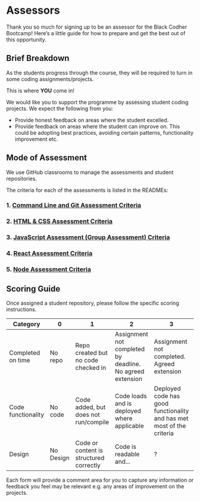 # Assessors

Thank you so much for signing up to be an assessor for the Black Codher Bootcamp! Here’s a little guide for how to prepare and get the best out of this opportunity.

## Brief Breakdown

As the students progress through the course, they will be required to turn in some coding assignments/projects.

This is where **YOU** come in!

We would like you to support the programme by assessing student coding projects. We expect the following from you:

- Provide honest feedback on areas where the student excelled.
- Provide feedback on areas where the student can improve on. This could be adopting best practices, avoiding certain patterns, functionality improvement etc.

## Mode of Assessment

We use GitHub classrooms to manage the assessments and student repositories. 

The criteria for each of the assessments is listed in the READMEs:

### 1. [Command Line and Git Assessment Criteria](https://github.com/blackcodherbootcamp-assessments/unit01-assessment-git)
### 2. [HTML & CSS Assessment Criteria](https://github.com/blackcodherbootcamp-assessments/unit02-assessment-html-css)
### 3. [JavaScript Assessment (Group Assessment) Criteria](https://github.com/blackcodherbootcamp-assessments/unit03-assessment-javascript)
### 4. [React Assessment Criteria](https://github.com/blackcodherbootcamp-assessments/unit04-assessment-react)
### 5. [Node Assessment Criteria](https://github.com/blackcodherbootcamp-assessments/unit05-assessment-node)

## Scoring Guide

Once assigned a student repository, please follow the specific scoring instructions. 

| Category  | 0 | 1 | 2 | 3 | 4 | 5 |
| --        |-- |-- |-- |--|--|--|
| Completed on time | No repo  | Repo created but no code checked in | Assignment not completed by deadline. No agreed extension | Assignment not completed. Agreed extension | Assignment completed. Agreed extension | Assignment completed before deadline |
| Code functionality | No code | Code added, but does not run/compile | Code loads and is deployed where applicable | Deployed code has good functionality and has met most of the criteria | Deployed code meets all of the required functionality | Deployed code is excellent and beyond required criteria|
| Design | No Design | Code or content is structured correctly | Code is readable and...  | ? | ? | ? |


Each form will provide a comment area for you to capture any information or feedback you feel may be relevant e.g. any areas of improvement on the projects.
